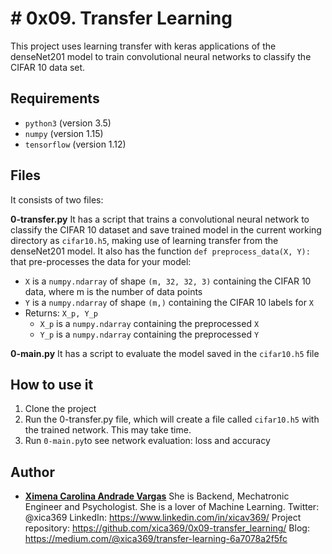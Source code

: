# # 0x09. Transfer Learning

This project uses learning transfer with keras applications of the denseNet201 model to train convolutional neural networks to classify the CIFAR 10 data set.

## Requirements

 - `python3` (version 3.5)
 - `numpy` (version 1.15)
 - `tensorflow` (version 1.12)

## Files

It consists of two files:

**0-transfer.py**
It has a script that trains a convolutional neural network to classify the CIFAR 10 dataset and save trained model in the current working directory as `cifar10.h5`, making use of learning transfer from the denseNet201 model.
It also has the function `def preprocess_data(X, Y):`  that pre-processes the data for your model:
-   `X`  is a  `numpy.ndarray`  of shape  `(m, 32, 32, 3)`  containing the CIFAR 10 data, where m is the number of data points
-   `Y`  is a  `numpy.ndarray`  of shape  `(m,)`  containing the CIFAR 10 labels for  `X`
-   Returns:  `X_p, Y_p`
    -   `X_p`  is a  `numpy.ndarray`  containing the preprocessed  `X`
    -   `Y_p`  is a  `numpy.ndarray`  containing the preprocessed  `Y`

**0-main.py**
It has a script to evaluate the model saved in the `cifar10.h5` file

## How to use it

 1. Clone the project
 2. Run the 0-transfer.py file, which will create a file called `cifar10.h5` with the trained network. This may take time.
 3. Run `0-main.py`to see network evaluation: loss and accuracy

## Author

* [**Ximena Carolina Andrade Vargas**](https://github.com/xica369)
She is Backend, Mechatronic Engineer and Psychologist. She is a lover of Machine Learning.
Twitter: @xica369
LinkedIn: https://www.linkedin.com/in/xicav369/
Project repository: https://github.com/xica369/0x09-transfer_learning/
Blog: https://medium.com/@xica369/transfer-learning-6a7078a2f5fc
